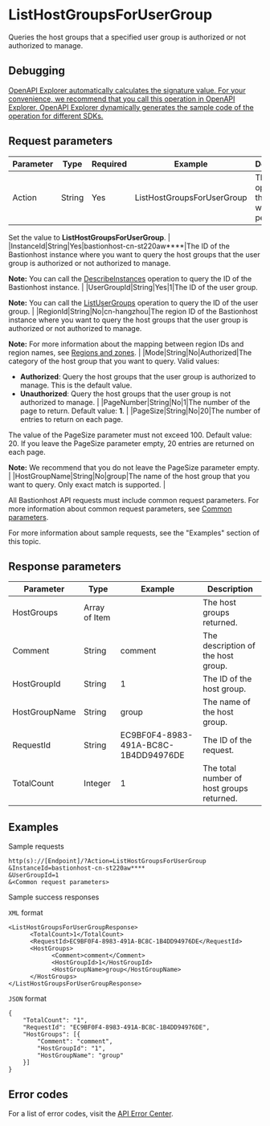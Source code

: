# ListHostGroupsForUserGroup

Queries the host groups that a specified user group is authorized or not authorized to manage.

## Debugging

[OpenAPI Explorer automatically calculates the signature value. For your convenience, we recommend that you call this operation in OpenAPI Explorer. OpenAPI Explorer dynamically generates the sample code of the operation for different SDKs.](https://api.aliyun.com/#product=Yundun-bastionhost&api=ListHostGroupsForUserGroup&type=RPC&version=2019-12-09)

## Request parameters

|Parameter|Type|Required|Example|Description|
|---------|----|--------|-------|-----------|
|Action|String|Yes|ListHostGroupsForUserGroup|The operation that you want to perform.

 Set the value to **ListHostGroupsForUserGroup**. |
|InstanceId|String|Yes|bastionhost-cn-st220aw\*\*\*\*|The ID of the Bastionhost instance where you want to query the host groups that the user group is authorized or not authorized to manage.

 **Note:** You can call the [DescribeInstances](~~153281~~) operation to query the ID of the Bastionhost instance. |
|UserGroupId|String|Yes|1|The ID of the user group.

 **Note:** You can call the [ListUserGroups](~~204509~~) operation to query the ID of the user group. |
|RegionId|String|No|cn-hangzhou|The region ID of the Bastionhost instance where you want to query the host groups that the user group is authorized or not authorized to manage.

 **Note:** For more information about the mapping between region IDs and region names, see [Regions and zones](~~40654~~). |
|Mode|String|No|Authorized|The category of the host group that you want to query. Valid values:

 -   **Authorized**: Query the host groups that the user group is authorized to manage. This is the default value.
-   **Unauthorized**: Query the host groups that the user group is not authorized to manage. |
|PageNumber|String|No|1|The number of the page to return. Default value: **1**. |
|PageSize|String|No|20|The number of entries to return on each page.

 The value of the PageSize parameter must not exceed 100. Default value: 20. If you leave the PageSize parameter empty, 20 entries are returned on each page.

 **Note:** We recommend that you do not leave the PageSize parameter empty. |
|HostGroupName|String|No|group|The name of the host group that you want to query. Only exact match is supported. |

All Bastionhost API requests must include common request parameters. For more information about common request parameters, see [Common parameters](~~148139~~).

For more information about sample requests, see the "Examples" section of this topic.

## Response parameters

|Parameter|Type|Example|Description|
|---------|----|-------|-----------|
|HostGroups|Array of Item| |The host groups returned. |
|Comment|String|comment|The description of the host group. |
|HostGroupId|String|1|The ID of the host group. |
|HostGroupName|String|group|The name of the host group. |
|RequestId|String|EC9BF0F4-8983-491A-BC8C-1B4DD94976DE|The ID of the request. |
|TotalCount|Integer|1|The total number of host groups returned. |

## Examples

Sample requests

```
http(s)://[Endpoint]/?Action=ListHostGroupsForUserGroup
&InstanceId=bastionhost-cn-st220aw****
&UserGroupId=1
&<Common request parameters>
```

Sample success responses

`XML` format

```
<ListHostGroupsForUserGroupResponse>
      <TotalCount>1</TotalCount>
      <RequestId>EC9BF0F4-8983-491A-BC8C-1B4DD94976DE</RequestId>
      <HostGroups>
            <Comment>comment</Comment>
            <HostGroupId>1</HostGroupId>
            <HostGroupName>group</HostGroupName>
      </HostGroups>
</ListHostGroupsForUserGroupResponse>
```

`JSON` format

```
{
	"TotalCount": "1",
	"RequestId": "EC9BF0F4-8983-491A-BC8C-1B4DD94976DE",
	"HostGroups": [{
		"Comment": "comment",
		"HostGroupId": "1",
		"HostGroupName": "group"
	}]
}
```

## Error codes

For a list of error codes, visit the [API Error Center](https://error-center.alibabacloud.com/status/product/Yundun-bastionhost).

